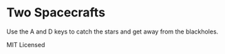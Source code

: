 # Two Spacecrafts

Use the A and D keys to catch the stars and get away from the blackholes.

MIT Licensed
